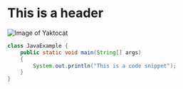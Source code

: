 # This is a header

![Image of Yaktocat](https://octodex.github.com/images/yaktocat.png)

``` java
class JavaExample {
    public static void main(String[] args)
    {
        System.out.println("This is a code snippet");
    }
}
```
